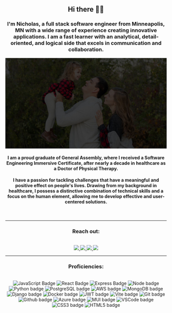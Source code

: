 <div align="center">
  <h2>Hi there 👋🏼</h2>
  <h3>I'm Nicholas, a full stack software engineer from Minneapolis, MN with a wide range of experience creating innovative applications. I am a fast learner with an analytical, detail-oriented, and logical side that excels in communication and collaboration. </h3>
  <img align="center" src="https://github.com/njmanning212/njman-portfolio/blob/main/assets/images/full-bg-image.jpg"/>
  <h4>
    I am a proud graduate of General Assembly, where I received a Software Engineering Immersive Certificate, after nearly a decade in healthcare as a Doctor of Physical Therapy. 
  </h4>
  <h4>
    I have a passion for tackling challenges that have a meaningful and positive effect on people's lives. Drawing from my background in healthcare, I possess a distinctive combination of technical skills and a focus on the human element, allowing me to develop effective and user-centered solutions.
  </h4>
  <br>
  <hr>
  <div>
    <h3>Reach out:</h3>
    <br>
    <a href="https://nicholas-manning-portfolio.netlify.app/" target="_blank"><img src="https://img.shields.io/badge/-Personal_Website-000000?style=flat-square&logo=Coderwall&logoColor=white" />  </a>
    <a href="https://www.linkedin.com/in/nicholas-manning/" target="_blank"><img src="https://img.shields.io/badge/-LinkedIn-0077B5?style=flat-square&logo=LinkedIn&logoColor=white" />  </a>
    <a href="https://github.com/njmanning212" target="_blank"><img src="https://img.shields.io/github/followers/daniellecolucci?color=black&label=GitHub&logo=GitHub&logoColor=white&style=flat-square" />  </a>
    <a href="mailto: njmanning212@gmail.com" target="_blank"><img src="https://img.shields.io/badge/-Gmail-D14836?style=flat-square&logo=Gmail&logoColor=white" />  </a>
  </div>
  <hr>
  <div>
      <h3>Proficiencies:</h3>
      <br>
      <img src="https://img.shields.io/badge/javascript-%23323330.svg?style=for-the-badge&logo=javascript&logoColor=%23F7DF1E" alt="JavaScript Badge" class="badge lift">
      <img src="https://img.shields.io/badge/React-20232A?style=for-the-badge&logo=react&logoColor=61DAFB" alt="React Badge" class="badge lift">
      <img src="https://img.shields.io/badge/express.js-%23404d59.svg?style=for-the-badge&logo=express&logoColor=%2361DAFB" alt="Express Badge" class="badge lift">
      <img src="https://img.shields.io/badge/Node.js-43853D?style=for-the-badge&logo=node.js&logoColor=white" alt="Node badge" class="badge lift">
      <img src="https://img.shields.io/badge/python-3670A0?style=for-the-badge&logo=python&logoColor=ffdd54" alt="Python badge"  class="badge lift">
      <img src="https://img.shields.io/badge/PostgreSQL-316192?style=for-the-badge&logo=postgresql&logoColor=white" alt="PostgreSQL badge" class="badge lift">
      <img src="https://img.shields.io/badge/AWS-%23FF9900.svg?style=for-the-badge&logo=amazon-aws&logoColor=white" alt="AWS badge"  class="badge lift">
      <img src="https://img.shields.io/badge/MongoDB-%234ea94b.svg?style=for-the-badge&logo=mongodb&logoColor=white" alt="MongoDB badge" class="badge lift">
      <img src="https://img.shields.io/badge/django-%23092E20.svg?style=for-the-badge&logo=django&logoColor=white" alt="Django badge"  class="badge lift">
      <img src="https://img.shields.io/badge/docker-%230db7ed.svg?style=for-the-badge&logo=docker&logoColor=white" alt="Docker badge"  class="badge lift">
      <img src="https://img.shields.io/badge/JWT-black?style=for-the-badge&logo=JSON%20web%20tokens" alt="JWT badge"  class="badge lift">
      <img src="https://img.shields.io/badge/vite-%23646CFF.svg?style=for-the-badge&logo=vite&logoColor=white" alt="Vite badge"  class="badge lift">
      <img src="https://img.shields.io/badge/git-%23F05033.svg?style=for-the-badge&logo=git&logoColor=white" alt="Git badge" class="badge lift">
      <img src="https://img.shields.io/badge/github-%23121011.svg?style=for-the-badge&logo=github&logoColor=white" alt="Github badge" class="badge lift">
      <img src="https://img.shields.io/badge/azure-%230072C6.svg?style=for-the-badge&logo=microsoftazure&logoColor=white" alt="Azure badge"  class="badge lift">
      <img src="https://img.shields.io/badge/MUI-%230081CB.svg?style=for-the-badge&logo=mui&logoColor=white" alt="MUI badge"  class="badge lift">
      <img src="https://img.shields.io/badge/Visual%20Studio%20Code-0078d7.svg?style=for-the-badge&logo=visual-studio-code&logoColor=white" alt="VSCode badge"  class="badge lift">
      <img src="https://img.shields.io/badge/css3-%231572B6.svg?style=for-the-badge&logo=css3&logoColor=white" alt="CSS3 badge" class="badge lift">
      <img src="https://img.shields.io/badge/html5-E34F26?logo=html5&logoColor=white&style=for-the-badge" alt="HTML5 badge" class="badge lift">
    </div>
</div>
